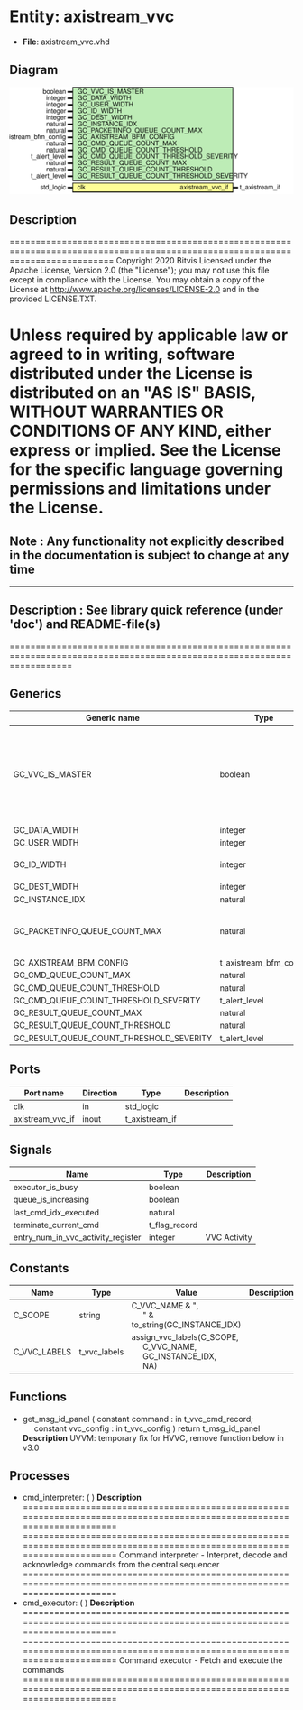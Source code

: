 # Entity: axistream_vvc

- **File**: axistream_vvc.vhd
## Diagram

![Diagram](axistream_vvc.svg "Diagram")
## Description

================================================================================================================================
 Copyright 2020 Bitvis
 Licensed under the Apache License, Version 2.0 (the "License"); you may not use this file except in compliance with the License.
 You may obtain a copy of the License at http://www.apache.org/licenses/LICENSE-2.0 and in the provided LICENSE.TXT.

 Unless required by applicable law or agreed to in writing, software distributed under the License is distributed on
 an "AS IS" BASIS, WITHOUT WARRANTIES OR CONDITIONS OF ANY KIND, either express or implied.
 See the License for the specific language governing permissions and limitations under the License.
================================================================================================================================
 Note : Any functionality not explicitly described in the documentation is subject to change at any time
--------------------------------------------------------------------------------------------------------------------------------
----------------------------------------------------------------------------------------
 Description   : See library quick reference (under 'doc') and README-file(s)
----------------------------------------------------------------------------------------
========================================================================================================================
## Generics

| Generic name                             | Type                   | Value                          | Description                                                                                                                                 |
| ---------------------------------------- | ---------------------- | ------------------------------ | ------------------------------------------------------------------------------------------------------------------------------------------- |
| GC_VVC_IS_MASTER                         | boolean                |                                | When true: This VVC is an AXI4 Stream master. Data is output from BFM. When false: This VVC is an AXI4 Stream slave. Data is input to BFM.  |
| GC_DATA_WIDTH                            | integer                |                                |                                                                                                                                             |
| GC_USER_WIDTH                            | integer                | 1                              |                                                                                                                                             |
| GC_ID_WIDTH                              | integer                | 1                              | (Note: STRB_WIDTH = DATA_WIDTH/8)                                                                                                           |
| GC_DEST_WIDTH                            | integer                | 1                              |                                                                                                                                             |
| GC_INSTANCE_IDX                          | natural                |                                |                                                                                                                                             |
| GC_PACKETINFO_QUEUE_COUNT_MAX            | natural                | 1                              |  Number of PacketInfo Queues, normally one per source VVC                                                                                   |
| GC_AXISTREAM_BFM_CONFIG                  | t_axistream_bfm_config | C_AXISTREAM_BFM_CONFIG_DEFAULT |                                                                                                                                             |
| GC_CMD_QUEUE_COUNT_MAX                   | natural                | 1000                           |                                                                                                                                             |
| GC_CMD_QUEUE_COUNT_THRESHOLD             | natural                | 950                            |                                                                                                                                             |
| GC_CMD_QUEUE_COUNT_THRESHOLD_SEVERITY    | t_alert_level          | warning                        |                                                                                                                                             |
| GC_RESULT_QUEUE_COUNT_MAX                | natural                | 1000                           |                                                                                                                                             |
| GC_RESULT_QUEUE_COUNT_THRESHOLD          | natural                | 950                            |                                                                                                                                             |
| GC_RESULT_QUEUE_COUNT_THRESHOLD_SEVERITY | t_alert_level          | WARNING                        |                                                                                                                                             |
## Ports

| Port name        | Direction | Type           | Description |
| ---------------- | --------- | -------------- | ----------- |
| clk              | in        | std_logic      |             |
| axistream_vvc_if | inout     | t_axistream_if |             |
## Signals

| Name                               | Type          | Description     |
| ---------------------------------- | ------------- | --------------- |
| executor_is_busy                   | boolean       |                 |
| queue_is_increasing                | boolean       |                 |
| last_cmd_idx_executed              | natural       |                 |
| terminate_current_cmd              | t_flag_record |                 |
| entry_num_in_vvc_activity_register | integer       |  VVC Activity   |
## Constants

| Name         | Type         | Value                                                                                                                                                                    | Description |
| ------------ | ------------ | ------------------------------------------------------------------------------------------------------------------------------------------------------------------------ | ----------- |
| C_SCOPE      | string       |  C_VVC_NAME & ",<br><span style="padding-left:20px">" & to_string(GC_INSTANCE_IDX)                                                                                       |             |
| C_VVC_LABELS | t_vvc_labels |  assign_vvc_labels(C_SCOPE,<br><span style="padding-left:20px"> C_VVC_NAME,<br><span style="padding-left:20px"> GC_INSTANCE_IDX,<br><span style="padding-left:20px"> NA) |             |
## Functions
- get_msg_id_panel <font id="function_arguments">( constant command    : in t_vvc_cmd_record;<br><span style="padding-left:20px"> constant vvc_config : in t_vvc_config ) </font> <font id="function_return">return t_msg_id_panel </font>
**Description**
UVVM: temporary fix for HVVC, remove function below in v3.0

## Processes
- cmd_interpreter: (  )
**Description**
======================================================================================================================== ========================================================================================================================  Command interpreter  - Interpret, decode and acknowledge commands from the central sequencer ======================================================================================================================== 
- cmd_executor: (  )
**Description**
======================================================================================================================== ========================================================================================================================  Command executor  - Fetch and execute the commands ======================================================================================================================== 
